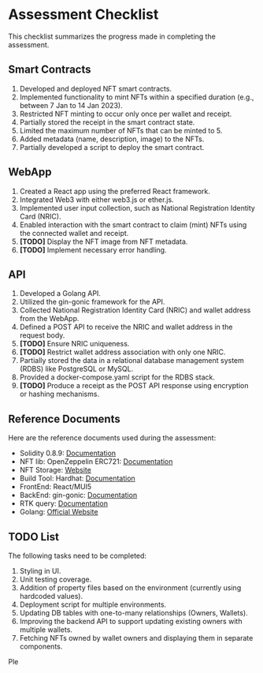 # Assessment Checklist

This checklist summarizes the progress made in completing the assessment.

## Smart Contracts
1. Developed and deployed NFT smart contracts.
2. Implemented functionality to mint NFTs within a specified duration (e.g., between 7 Jan to 14 Jan 2023).
3. Restricted NFT minting to occur only once per wallet and receipt.
4. Partially stored the receipt in the smart contract state.
5. Limited the maximum number of NFTs that can be minted to 5.
6. Added metadata (name, description, image) to the NFTs.
7. Partially developed a script to deploy the smart contract.

## WebApp
1. Created a React app using the preferred React framework.
2. Integrated Web3 with either web3.js or ether.js.
3. Implemented user input collection, such as National Registration Identity Card (NRIC).
4. Enabled interaction with the smart contract to claim (mint) NFTs using the connected wallet and receipt.
5. **[TODO]** Display the NFT image from NFT metadata.
6. **[TODO]** Implement necessary error handling.

## API
1. Developed a Golang API.
2. Utilized the gin-gonic framework for the API.
3. Collected National Registration Identity Card (NRIC) and wallet address from the WebApp.
4. Defined a POST API to receive the NRIC and wallet address in the request body.
5. **[TODO]** Ensure NRIC uniqueness.
6. **[TODO]** Restrict wallet address association with only one NRIC.
7. Partially stored the data in a relational database management system (RDBS) like PostgreSQL or MySQL.
8. Provided a docker-compose.yaml script for the RDBS stack.
9. **[TODO]** Produce a receipt as the POST API response using encryption or hashing mechanisms.

## Reference Documents

Here are the reference documents used during the assessment:

- Solidity 0.8.9: [Documentation](https://docs.soliditylang.org/en/latest/)
- NFT lib: OpenZeppelin ERC721: [Documentation](https://docs.openzeppelin.com/contracts/4.x/erc721)
- NFT Storage: [Website](https://nft.storage/)
- Build Tool: Hardhat: [Documentation](https://hardhat.org/)
- FrontEnd: React/MUI5
- BackEnd: gin-gonic: [Documentation](https://gin-gonic.com/docs/quickstart/)
- RTK query: [Documentation](https://redux-toolkit.js.org/rtk-query/overview)
- Golang: [Official Website](https://go.dev/learn/)

## TODO List

The following tasks need to be completed:

1. Styling in UI.
2. Unit testing coverage.
3. Addition of property files based on the environment (currently using hardcoded values).
4. Deployment script for multiple environments.
5. Updating DB tables with one-to-many relationships (Owners, Wallets).
6. Improving the backend API to support updating existing owners with multiple wallets.
7. Fetching NFTs owned by wallet owners and displaying them in separate components.

Ple